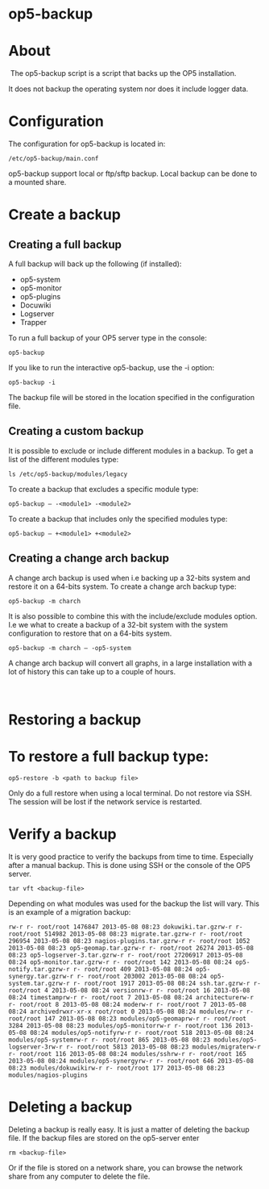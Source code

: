 # op5-backup

# About

 The op5-backup script is a script that backs up the OP5 installation.

It does not backup the operating system nor does it include logger data.

# Configuration

The configuration for op5-backup is located in:

``` {style="margin-left: 30.0px;"}
/etc/op5-backup/main.conf
```

op5-backup support local or ftp/sftp backup. Local backup can be done to a mounted share.

# Create a backup

## Creating a full backup

A full backup will back up the following (if installed):

-   op5-system
-   op5-monitor
-   op5-plugins
-   Docuwiki
-   Logserver
-   Trapper

To run a full backup of your OP5 server type in the console:

``` {style="margin-left: 60.0px;"}
op5-backup
```

If you like to run the interactive op5-backup, use the -i option:

``` {style="margin-left: 60.0px;"}
op5-backup -i
```

The backup file will be stored in the location specified in the configuration file.

## Creating a custom backup

It is possible to exclude or include different modules in a backup.
 To get a list of the different modules type:

``` {style="margin-left: 60.0px;"}
ls /etc/op5-backup/modules/legacy
```

To create a backup that excludes a specific module type:

``` {style="margin-left: 60.0px;"}
op5-backup – -<module1> -<module2>
```

To create a backup that includes only the specified modules type:

``` {style="margin-left: 60.0px;"}
op5-backup – +<module1> +<module2>
```

## Creating a change arch backup

A change arch backup is used when i.e backing up a 32-bits system and restore it on a 64-bits system.
 To create a change arch backup type:

``` {style="margin-left: 60.0px;"}
op5-backup -m charch
```

It is also possible to combine this with the include/exclude modules option.
 I.e we what to create a backup of a 32-bit system with the system configuration to restore that on a 64-bits system.

``` {style="margin-left: 60.0px;"}
op5-backup -m charch – -op5-system
```

A change arch backup will convert all graphs, in a large installation with a lot of history this can take up to a couple of hours.

 

# Restoring a backup

# To restore a full backup type:

``` {style="margin-left: 30.0px;"}
op5-restore -b <path to backup file>
```

Only do a full restore when using a local terminal. Do not restore via SSH. The session will be lost if the network service is restarted.

# Verify a backup

It is very good practice to verify the backups from time to time. Especially after a manual backup.
 This is done using SSH or the console of the OP5 server.

``` {style="margin-left: 30.0px;"}
tar vft <backup-file>
```

Depending on what modules was used for the backup the list will vary. This is an example of a migration backup:

``` {style="margin-left: 30.0px;"}
rw-r r- root/root 1476847 2013-05-08 08:23 dokuwiki.tar.gzrw-r r- root/root 514982 2013-05-08 08:23 migrate.tar.gzrw-r r- root/root 296954 2013-05-08 08:23 nagios-plugins.tar.gzrw-r r- root/root 1052 2013-05-08 08:23 op5-geomap.tar.gzrw-r r- root/root 26274 2013-05-08 08:23 op5-logserver-3.tar.gzrw-r r- root/root 27206917 2013-05-08 08:24 op5-monitor.tar.gzrw-r r- root/root 142 2013-05-08 08:24 op5-notify.tar.gzrw-r r- root/root 409 2013-05-08 08:24 op5-synergy.tar.gzrw-r r- root/root 203002 2013-05-08 08:24 op5-system.tar.gzrw-r r- root/root 1917 2013-05-08 08:24 ssh.tar.gzrw-r r- root/root 4 2013-05-08 08:24 versionrw-r r- root/root 16 2013-05-08 08:24 timestamprw-r r- root/root 7 2013-05-08 08:24 architecturerw-r r- root/root 8 2013-05-08 08:24 moderw-r r- root/root 7 2013-05-08 08:24 archivedrwxr-xr-x root/root 0 2013-05-08 08:24 modules/rw-r r- root/root 147 2013-05-08 08:23 modules/op5-geomaprw-r r- root/root 3284 2013-05-08 08:23 modules/op5-monitorrw-r r- root/root 136 2013-05-08 08:24 modules/op5-notifyrw-r r- root/root 518 2013-05-08 08:24 modules/op5-systemrw-r r- root/root 865 2013-05-08 08:23 modules/op5-logserver-3rw-r r- root/root 5813 2013-05-08 08:23 modules/migraterw-r r- root/root 116 2013-05-08 08:24 modules/sshrw-r r- root/root 165 2013-05-08 08:24 modules/op5-synergyrw-r r- root/root 646 2013-05-08 08:23 modules/dokuwikirw-r r- root/root 177 2013-05-08 08:23 modules/nagios-plugins
```

# Deleting a backup

Deleting a backup is really easy. It is just a matter of deleting the backup file. If the backup files are stored on the op5-server enter

``` {style="margin-left: 30.0px;"}
rm <backup-file>
```

Or if the file is stored on a network share, you can browse the network share from any computer to delete the file.

